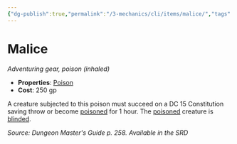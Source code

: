 ```yaml
---
{"dg-publish":true,"permalink":"/3-mechanics/cli/items/malice/","tags":["ttrpg-cli/compendium/src/5e/dmg","ttrpg-cli/item/gear/","ttrpg-cli/item/rarity/none"]}
---
```


# Malice
*Adventuring gear, poison (inhaled)*  


- **Properties**: [Poison](3-Mechanics/CLI/rules/item-properties.md#Poison)
- **Cost**: 250 gp

A creature subjected to this poison must succeed on a DC 15 Constitution saving throw or become [poisoned](3-Mechanics/CLI/rules/conditions.md#Poisoned) for 1 hour. The [poisoned](3-Mechanics/CLI/rules/conditions.md#Poisoned) creature is [blinded](3-Mechanics/CLI/rules/conditions.md#Blinded).

*Source: Dungeon Master's Guide p. 258. Available in the <span title='Systems Reference Document (5.1)'>SRD</span>*